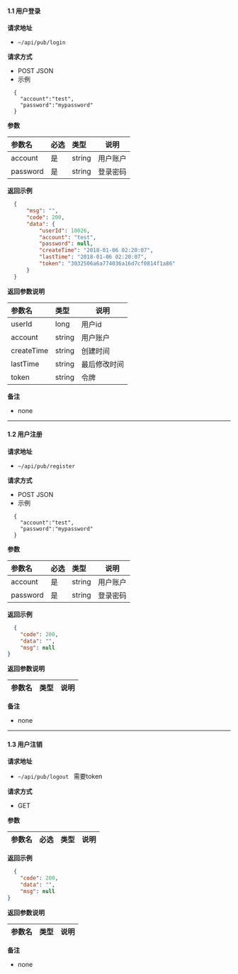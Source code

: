 #### 1.1 用户登录

**请求地址**   
- ` ~/api/pub/login `  
  
**请求方式**  
- POST JSON  
- 示例  
```
  {
    "account":"test",
    "password":"mypassword"
  }
```

**参数**  

|参数名|必选|类型|说明|
|:----    |:---|:----- |-----   |
|account |是  |string |用户账户   |
|password |是  |string |登录密码  |


 **返回示例**  

``` json
  {
      "msg": "",
      "code": 200,
      "data": {
          "userId": 10026,
          "account": "test",
          "password": null,
          "createTime": "2018-01-06 02:20:07",
          "lastTime": "2018-01-06 02:20:07",
          "token": "3032506a6a774036a16d7cf0814f1a86"
      }
  }
```

 **返回参数说明**  

|参数名|类型|说明|
|:-----  |:-----|----- |  
|userId|long|用户id|
|account|string|用户账户|
|createTime|string|创建时间|
|lastTime|string|最后修改时间|
|token|string|令牌|


 **备注** 

- none

---  

#### 1.2 用户注册

**请求地址**   
- ` ~/api/pub/register `  
  
**请求方式**  
- POST JSON  
- 示例  
```
  {
    "account":"test",
    "password":"mypassword"
  }
```

**参数**  

|参数名|必选|类型|说明|
|:----    |:---|:----- |-----   |
|account |是  |string |用户账户   |
|password |是  |string |登录密码  |


 **返回示例**  

``` json
  {
    "code": 200,
    "data": "",
    "msg": null
}
```

 **返回参数说明** 

|参数名|类型|说明|
|:-----  |:-----|-----                           |

 **备注** 

- none

---  

#### 1.3 用户注销

**请求地址**   
- ` ~/api/pub/logout  `  需要token
  
**请求方式**  
- GET

**参数**  

|参数名|必选|类型|说明|
|:----    |:---|:----- |-----   |


 **返回示例**  

``` json
  {
    "code": 200,
    "data": "",
    "msg": null
}
```

 **返回参数说明** 

|参数名|类型|说明|
|:-----  |:-----|-----                           |

 **备注** 

- none

